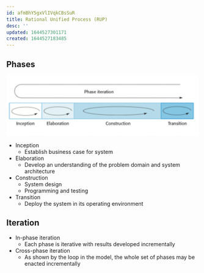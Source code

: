 ```yaml
---
id: afmBhY5gxVlIVqkCBsSuR
title: Rational Unified Process (RUP)
desc: ''
updated: 1644527301171
created: 1644527183485
---
```

## Phases
![](/assets/images/2022-02-10-14-06-44.png)

- Inception
    - Establish business case for system
- Elaboration
    - Develop an understanding of the problem domain and system architecture
- Construction
    - System design
    - Programming and testing
- Transition
    - Deploy the system in its operating environment
## Iteration
- In-phase iteration
    - Each phase is iterative with results developed incrementally
- Cross-phase iteration
    - As shown by the loop in the model, the whole set of phases may be enacted incrementally